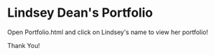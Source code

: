 # Lindsey Dean's Portfolio

Open Portfolio.html and click on Lindsey's name to view her portfolio!

Thank You!